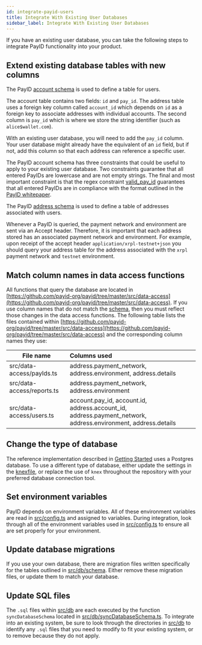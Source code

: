 ```yaml
---
id: integrate-payid-users
title: Integrate With Existing User Databases
sidebar_label: Integrate With Existing User Databases
---
```


If you have an existing user database, you can take the following steps to integrate PayID functionality into your product.

## Extend existing database tables with new columns

The PayID [account schema](https://github.com/payid-org/payid/blob/master/src/db/schema/01_account.sql) is used to define a table for users.

The account table contains two fields: `id` and `pay_id`. The address table uses a foreign key column called `account_id` which depends on `id` as a foreign key to associate addresses with individual accounts. The second column is `pay_id` which is where we store the string identifier (such as `alice$wallet.com`).

With an existing user database, you will need to add the `pay_id` column. Your user database might already have the equivalent of an `id` field, but if not, add this column so that each address can reference a specific user.

The PayID account schema has three constraints that could be useful to apply to your existing user database. Two constraints guarantee that all entered PayIDs are lowercase and are not empty strings. The final and most important constraint is that the regex constraint [valid_pay_id](https://github.com/payid-org/payid/blob/master/src/db/schema/01_account.sql#L17) guarantees that all entered PayIDs are in compliance with the format outlined in the [PayID whitepaper](https://payid.org/whitepaper.pdf).

The PayID [address schema](https://github.com/payid-org/payid/blob/master/src/db/schema/02_address.sql) is used to define a table of addresses associated with users.

Whenever a PayID is queried, the payment network and environment are sent via an Accept header. Therefore, it is important that each address stored has an associated payment network and environment. For example, upon receipt of the accept header `application/xrpl-testnet+json` you should query your address table for the address associated with the `xrpl` payment network and `testnet` environment.

## Match column names in data access functions

All functions that query the database are located in [https://github.com/payid-org/payid/tree/master/src/data-access](https://github.com/payid-org/payid/tree/master/src/data-access). If you use column names that do not match the [schema](https://github.com/payid-org/payid/tree/master/src/db/schema), then you must reflect those changes in the data access functions. The following table lists the files contained within [https://github.com/payid-org/payid/tree/master/src/data-access](https://github.com/payid-org/payid/tree/master/src/data-access) and the corresponding column names they use:

| File name                  | Columns used                                                                                                  |
| -------------------------- | :------------------------------------------------------------------------------------------------------------ |
| src/data-access/payIds.ts  | address.payment_network, address.environment, address.details                                                 |
| src/data-access/reports.ts | address.payment_network, address.environment                                                                  |
| src/data-access/users.ts   | account.pay_id, account.id, address.account_id, address.payment_network, address.environment, address.details |

## Change the type of database

The reference implementation described in [Getting Started](getting-started) uses a Postgres database. To use a different type of database, either update the settings in the [knexfile](https://github.com/payid-org/payid/blob/master/src/db/knex.ts), or replace the use of `knex` throughout the repository with your preferred database connection tool.

## Set environment variables

PayID depends on environment variables. All of these environment variables are read in [src/config.ts](https://github.com/payid-org/payid/blob/master/src/config.ts) and assigned to variables. During integration, look through all of the environment variables used in [src/config.ts](https://github.com/payid-org/payid/blob/master/src/config.ts) to ensure all are set properly for your environment.

## Update database migrations

If you use your own database, there are migration files written specifically for the tables outlined in [src/db/schema](./src/db/schema). Either remove these migration files, or update them to match your database.

## Update SQL files

The `.sql` files within [src/db](https://github.com/payid-org/payid/tree/master/src/db) are each executed by the function `syncDatabaseSchema` located in [src/db/syncDatabaseSchema.ts](https://github.com/payid-org/payid/blob/master/src/db/syncDatabaseSchema.ts). To integrate into an existing system, be sure to look through the directories in [src/db](https://github.com/payid-org/payid/blob/master/src/db/) to identify any `.sql` files that you need to modify to fit your existing system, or to remove because they do not apply.
